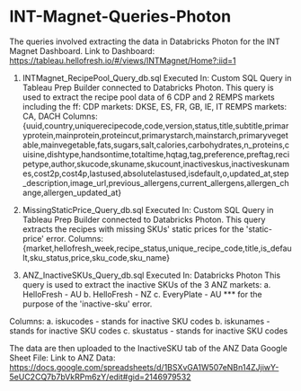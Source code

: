 # INT-Magnet-Queries-Photon
The queries involved extracting the data in Databricks Photon for the INT Magnet Dashboard. 
Link to Dashboard: https://tableau.hellofresh.io/#/views/INTMagnet/Home?:iid=1

1. INTMagnet_RecipePool_Query_db.sql
Executed In: Custom SQL Query in Tableau Prep Builder connected to Databricks Photon.
This query is used to extract the recipe pool data of 6 CDP and 2 REMPS markets including the ff:
     CDP markets: DKSE, ES, FR, GB, IE, IT
     REMPS markets: CA, DACH
Columns: {uuid,country,uniquerecipecode,code,version,status,title,subtitle,primaryprotein,mainprotein,proteincut,primarystarch,mainstarch,primaryvegetable,mainvegetable,fats,sugars,salt,calories,carbohydrates,n_proteins,cuisine,dishtype,handsontime,totaltime,hqtag,tag,preference,preftag,recipetype,author,skucode,skuname,skucount,inactiveskus,inactiveskunames,cost2p,cost4p,lastused,absolutelastused,isdefault,o,updated_at,step_description,image_url,previous_allergens,current_allergens,allergen_change,allergen_updated_at}

2. MissingStaticPrice_Query_db.sql
Executed In: Custom SQL Query in Tableau Prep Builder connected to Databricks Photon.
This query extracts the recipes with missing SKUs' static prices for the 'static-price' error.
Columns:
{market,hellofresh_week,recipe_status,unique_recipe_code,title,is_default,sku_status,price,sku_code,sku_name}

3. ANZ_InactiveSKUs_Query_db.sql
Executed In: Databricks Photon
This query is used to extract the inactive SKUs of the 3 ANZ markets:
     a. HelloFresh - AU
     b. HelloFresh - NZ
     c. EveryPlate - AU
*** for the purpose of the 'inactive-sku' error.

Columns:
  a. iskucodes - stands for inactive SKU codes
  b. iskunames - stands for inactive SKU codes
  c. skustatus - stands for inactive SKU codes

The data are then uploaded to the InactiveSKU tab of the ANZ Data Google Sheet File:
Link to ANZ Data: https://docs.google.com/spreadsheets/d/1BSXvGA1W507eNBn14ZJjiwY-5eUC2CQ7b7bVkRPm6zY/edit#gid=2146979532
